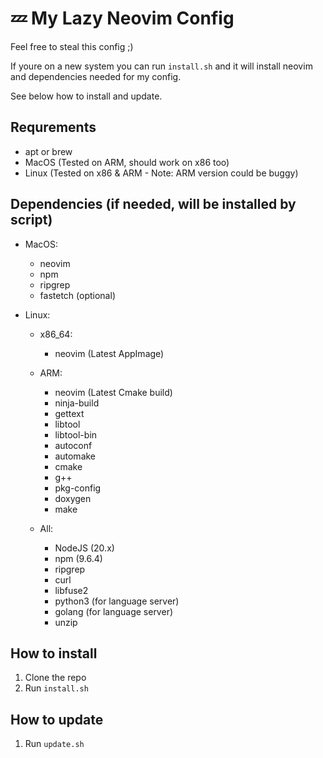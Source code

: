 # 💤 My Lazy Neovim Config

Feel free to steal this config ;)

If youre on a new system you can run `install.sh` and it will install
neovim and dependencies needed for my config.

See below how to install and update.

## Requrements

- apt or brew
- MacOS (Tested on ARM, should work on x86 too)
- Linux (Tested on x86 & ARM - Note: ARM version could be buggy)

## Dependencies (if needed, will be installed by script)

- MacOS:

  - neovim
  - npm
  - ripgrep
  - fastetch (optional)

- Linux:

  - x86_64:

    - neovim (Latest AppImage)

  - ARM:

    - neovim (Latest Cmake build)
    - ninja-build
    - gettext
    - libtool
    - libtool-bin
    - autoconf
    - automake
    - cmake
    - g++
    - pkg-config
    - doxygen
    - make

  - All:
    - NodeJS (20.x)
    - npm (9.6.4)
    - ripgrep
    - curl
    - libfuse2
    - python3 (for language server)
    - golang (for language server)
    - unzip

## How to install

1. Clone the repo
2. Run `install.sh`

## How to update

1. Run `update.sh`
